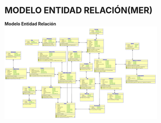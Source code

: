 # MODELO ENTIDAD RELACIÓN(MER) 

**Modelo Entidad Relación**
<br>
<img src="Images/Mer/MER.png" alt="MER" width="500">
